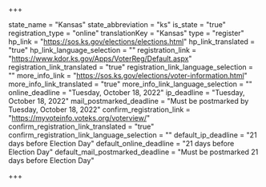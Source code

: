+++

state_name = "Kansas"
state_abbreviation = "ks"
is_state = "true"
registration_type = "online"
translationKey = "Kansas"
type = "register"
hp_link = "https://sos.ks.gov/elections/elections.html"
hp_link_translated = "true"
hp_link_language_selection = ""
registration_link = "https://www.kdor.ks.gov/Apps/VoterReg/Default.aspx"
registration_link_translated = "true"
registration_link_language_selection = ""
more_info_link = "https://sos.ks.gov/elections/voter-information.html"
more_info_link_translated = "true"
more_info_link_language_selection = ""
online_deadline = "Tuesday, October 18, 2022"
ip_deadline = "Tuesday, October 18, 2022"
mail_postmarked_deadline = "Must be postmarked by Tuesday, October 18, 2022"
confirm_registration_link = "https://myvoteinfo.voteks.org/voterview/"
confirm_registration_link_translated = "true"
confirm_registration_link_language_selection = ""
default_ip_deadline = "21 days before Election Day"
default_online_deadline = "21 days before Election Day"
default_mail_postmarked_deadline = "Must be postmarked 21 days before Election Day"

+++